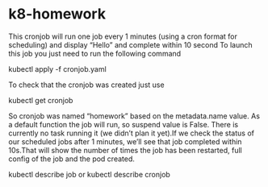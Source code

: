# k8-homework

This cronjob will run one job every 1 minutes (using a cron format for scheduling) and display “Hello” and complete within 10 second
To launch this job you just need to run the following command

kubectl apply -f cronjob.yaml

To check that the cronjob was created just use 

kubectl get cronjob

So cronjob was named “homework” based on the metadata.name value. As a default function the job will run, so suspend value is False. There is currently no task running it (we didn’t plan it yet).If we check the status of our scheduled jobs after 1 minutes,  we’ll see that job completed within 10s.That will show the number of times the job has been restarted, full config of the job and the pod created.


kubectl describe job or kubectl describe cronjob
